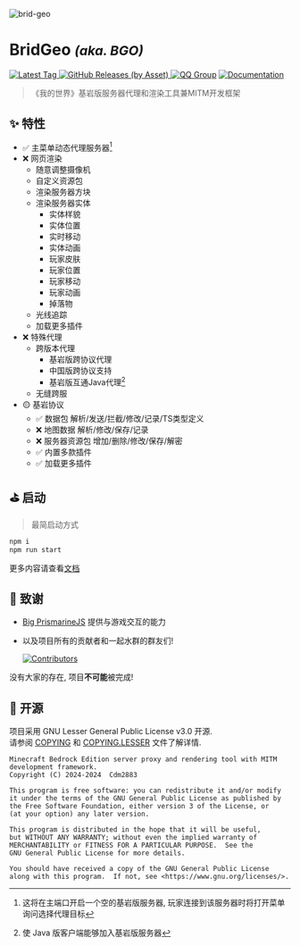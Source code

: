 ![brid-geo](https://socialify.git.ci/Cdm2883/brid-geo/image?description=1&font=Jost&forks=1&issues=1&logo=data%3Aimage%2Fpng%3Bbase64%2CiVBORw0KGgoAAAANSUhEUgAAALQAAACWCAYAAAB3qaIPAAAAAXNSR0IArs4c6QAABCxJREFUeJzt3U1rXGUYx%2BGZdrQGRK3iIiTW%2BlaNdaGU2GYhiPgJ%2FBguRN0ILly4y0KRLlyKS0EQBFEE3bipGhRfsNEWsVYLVpv4UiFaWuO2OKdyN%2BckZ%2FLvdS0Pd86cSX485GHmzAwHsAnW19cbDzccG1bONxyWxgY7SlOwTQiaKIImiqCJUvtPG%2F7HJTaAjaPFuQ1vFK3QRBE0UQRNFEETZdT3BRChvCtscb7SRtEKTRRBE0XQRBE0UWwK6UL1FedOXylsYoUmiqCJImiiCJooNoW01vQ2zst4S2mnb2G2QhNF0EQRNFEETRSbQrZSm1cUvX2UK4%2BgiSJoogiaKBO1Kdw%2FO9XpvWknZ9dKc2cfqZ3vj8dfLc09%2Btih0tz0%2BYdLc7%2BunSvN7Z66upfzvfnpT21e7dvw37zp1UgrNFEETRRBE0XQRJmoTSHx2mz6Sz9rhSaKoIkiaKIImigTtSm88E9tz7BzR8ffpHG8Nvbd96dLc1NTt9dOeLY2ds1oZ%2B1xi3%2FNteL5NkHTH67TD5%2BxQhNF0EQRNFEETZSJ2hSS4zI%2BfGbDG0XfU0g8QRNF0EQRNFEmalPY%2BSuFv9fGPn9hsTT3xLNPleZWVt4uzd1Qu2UvRtMm7lKjG30MKzRRBE0UQRNF0EQRNFEETRRBE0XQRBE0UTq%2BOa%2Bd6qeP%2FnXuQul81%2B6q3Ts3N319aW51rfa4f66dL81NutFVtTw%2BWF6dmI6s0EQRNFEETRRBE0XQRBE0UQRNFEETRdBEmah7CqsOPHBrae6boz9u8pU0u%2Fm6XaW56qeFVp1c%2Fbs0t%2BfG2vVtR1ZoogiaKIImiqCJImiiCJoogiaKoIkiaKIMXz78SpsvFL%2Fi3XnfbX1fAhexQhNF0EQRNFEETRRBE0XQRBE0UQRNFEETZXTmzC%2BdnvDUqdp9fDMzsxHnu%2Bm33aW5H06cKM3dsnev87VghSaKoIkiaKIImiiCJoqgiSJoogiaKIImyvD55xbdU9jC3ffv6%2FsSuIgVmiiCJoqgiSJoogiaKIImiqCJImiiCJoo5W%2FKW17%2BqjQ3N7c%2F4nx9WfrwSGlu%2FtCC8zWwQhNF0EQRNFEETRRBE0XQRBE0UQRNFEETxT2FLbmncLJYoYkiaKIImiiCJoqgiSJoogiaKIImiqCJUr6nkHZeWnyx0%2FM9%2BczTnZ6va309Xys0UQRNFEETRdBEsSncItN7Zvq%2BhC3V1%2FO1QhNF0EQRNFEETZTRYDAY%2Fvfg8W%2BPjQ1%2B9MmRXu49PHhgYez67rqjn%2Fv4fl45PXbsncW3Sr%2BXrjdJSx8vjf1e5h%2Bc7%2FQxvvzsi7Fj77%2F73kQ%2FXys0UQRNFEETRdBEGftHezAYDPbdc2%2FT4b4%2BkGbsGo99fbSP6xgsHHyo6XAvm6RBw%2B%2Fljddf6%2FQBtuPztUITRdBEETRRBE2UfwHB4LTs4CObsQAAAABJRU5ErkJggg%3D%3D&name=1&owner=1&pattern=Circuit%20Board&pulls=1&stargazers=1&theme=Auto)
# BridGeo <small>*(aka. BGO)*</small>
[
![Latest Tag](https://img.shields.io/github/v/tag/Cdm2883/brid-geo?label=LATEST%20TAG&style=for-the-badge)
![GitHub Releases (by Asset)](https://img.shields.io/github/downloads/Cdm2883/brid-geo/latest/total?style=for-the-badge)
](https://github.com/Cdm2883/brid-geo/releases/latest)
[![QQ Group](https://img.shields.io/badge/QQ_Group-Cdm's_group-0099ff?style=for-the-badge&logo=data%3Aimage%2Fpng%3Bbase64%2CiVBORw0KGgoAAAANSUhEUgAAAGAAAABgCAYAAADimHc4AAAACXBIWXMAACE4AAAhOAFFljFgAAAAAXNSR0IArs4c6QAAAARnQU1BAACxjwv8YQUAAARcSURBVHgB7Z2NUdswFMf%2F6XWAdALEBNAJaiZomQAzQekEJBOUTsAIzQawQekEdicgnUDVO8uHa0icSHqyJb%2Ffnc6Q5GxLT%2B9DlvwECIIgCIIgzJEFJo7WujCHc1PO7HFpiur9rDZla4%2B%2FTXky5XGxWGwhHA81uin3pjxrPx5MKU1ZQhjGNlalw1OZcmuKgvAa3fT4J81PZUoJ4QXTIN91fB703LXBNMDSNsRYVHoCQhglCrIVf8DraCY2FCVdmGjpCSMRXQC6iUh%2BYfzGbxlVCO8Qn3tMp%2FEJ6hA%2FxzJHUQVgKnlrDl8wPRSajpEv1MP09FkhMtF8gKlchWmZnl2cGn9QIxJRTJBuBj8KaRDVFEXRgIR6fwtFRY%2BIALsGJNb7W24RCXYNSLD3t0TRAlYNMI1PIadCmkQJl7lN0BRj%2FkO50hHmEdhMkL35Z6QNuxni1IAC6cOuwZwCSNn8tHwGM5wCOEP60OMTBUZYBGDt%2FznyoAAjXBqQS%2BMTrHURAQyjwAiXABTygdWXcQkgBwfcosAIlwCyWonGGQmJCToMtg4lGnAYyQkgNxSYCC4ALSuRj4JDA0QARxBcADFXFOSA%2BICR4fABCvmRVBRUIj%2FY5gWCT0kmvApiCJbpyaAakPgqiCFYZvhCm6AS%2BcKySiKYAKzzZZ9DHRFq%2FBKBCakBJfIneAcL5oQzdr59gjrjIBqQufPtE9QZhzJBJeZDUGfsLYAZON8%2BQZ1xCA0oMD%2BCdThvJzwj59vnQ4h0OF4aYBqf1v8ozJMbBMDXBAW5iUT5hAD4CiDITSQKpdgp4ImzAOzFFeZNAU98NCCH9f%2B%2BeFsAHwHM2fy0FL4zgE4CsBfNaQW0D16WwFUDCggtBTxwFYDY%2Fxe8TLGrAHJafu7L0g5InThaADMf%2Fe6igCMuGqAg9HG2CC4CGFK3GnmyL6lfPBM0cLE18hXAtz3fKTjiIoCTHZ%2FX5vHsyhz%2FID%2B2dh74x47vl64DspA%2B4MIe96lqqrR1WmG3hjtNU7oI4K0LrTvL0nMUAO1JADsBc4km2WufaALos7Gmp4UE4D1TNDE27R82w%2B4agXARQLdxa%2FSck%2B0lOWlB3V8HZP6%2Fw25%2FcBQ%2BAqjRLFKq3%2FhNsB4yAR7f%2BtDU%2B6b3XY0YUHZZfUD%2Bfc2zE8YYqD11pOjnTjcLE6aFbrYjSR32JK6saSt1%2BktW2NMYc7%2Bkd410Wcd44zNG4laKGL4iLSjyOUUEYgiABii0XUkqU5gU5X2M9b4z%2B3vCndFjjTS4zi59va0QPSuqMW2o8TfIFd3solHpaVJiBN4jErpZSXeF6SbzuDL3SMdNzE1AuccB1NgUAZVIZzxQo3nEsF6knHhEN%2FtDVjpt2DdyYNEAe%2BMr5AHtS3wBJjhyReSQtr7PJVd0xBWG1sgLNqfMZYIUmpFvgWYSv7sN%2BRL7I6Et%2Fq%2Fwtlf%2B4mX7cnTOe9I7t%2BqcY%2Bia6JyvPTcdaSpyI1nABEEQBEEQQvMP82DW%2Bu24kOQAAAAASUVORK5CYII%3D)](https://qm.qq.com/cgi-bin/qm/qr?k=Vcspr10ZnFcPd29hgPUgmxcBPsPni6pC&jump_from=webapi&authKey=uKMeRLS8aWCJwEXlYmkKeg1aBg4xmt/UbdXvEejPDOqCxhIKpqLK8Q+qG4ZFl0Nn)
[![Documentation](https://img.shields.io/badge/Website-Documentation-589342?style=for-the-badge&logo=data%3Aimage%2Fpng%3Bbase64%2CiVBORw0KGgoAAAANSUhEUgAAABgAAAAYCAYAAADgdz34AAAAAXNSR0IArs4c6QAAAHVJREFUSEvl1UEOgCAMRFF6%2F0PXdOGmRn9tM4lEtxDe0ALaEn8mXn9dAHf3KmpmGHAERBBCxgAhLSBS51Le7aQNRPIKMgIqyBjISC5VC3g6xj8E6CLRScIeyIHqu3TO%2B16T5SWSA%2Fv3YL8dvE1M8%2FGnTQvQ%2BAEpU3AZJ0CEfAAAAABJRU5ErkJggg%3D%3D)](https://bridgeo.cdms.vip/)
> 《我的世界》基岩版服务器代理和渲染工具兼MITM开发框架

## ✨ 特性
- ✅ 主菜单动态代理服务器[^1]
- ❌ 网页渲染
  - 随意调整摄像机
  - 自定义资源包
  - 渲染服务器方块
  - 渲染服务器实体
    - 实体样貌
    - 实体位置
    - 实时移动
    - 实体动画
    - 玩家皮肤
    - 玩家位置
    - 玩家移动
    - 玩家动画
    - 掉落物
  - 光线追踪
  - 加载更多插件
- ❌ 特殊代理
  - 跨版本代理
    - 基岩版跨协议代理
    - 中国版跨协议支持
    - 基岩版互通Java代理[^2]
  - 无缝跨服
- 🟡 基岩协议
  - ✅ 数据包 解析/发送/拦截/修改/记录/TS类型定义
  - ❌ 地图数据 解析/修改/保存/记录
  - ❌ 服务器资源包 增加/删除/修改/保存/解密
  - ✅ 内置多款插件
  - ✅ 加载更多插件

[^1]: 这将在主端口开启一个空的基岩版服务器, 玩家连接到该服务器时将打开菜单询问选择代理目标
[^2]: 使 Java 版客户端能够加入基岩版服务器

## ⛳️ 启动
> 最简启动方式
```bash
npm i
npm run start
```
更多内容请查看[文档](https://bridgeo.cdms.vip/)

## 💖 致谢
- [Big PrismarineJS](https://github.com/PrismarineJS) 提供与游戏交互的能力

- 以及项目所有的贡献者和一起水群的群友们!

  [![Contributors](https://contrib.rocks/image?repo=Cdm2883/brid-geo)](https://github.com/Cdm2883/brid-geo/graphs/contributors)

没有大家的存在, 项目**不可能**被完成!

## 🎈 开源
项目采用 GNU Lesser General Public License v3.0 开源.  
请参阅 [COPYING](COPYING) 和 [COPYING.LESSER](COPYING.LESSER) 文件了解详情.
```
Minecraft Bedrock Edition server proxy and rendering tool with MITM development framework.
Copyright (C) 2024-2024  Cdm2883

This program is free software: you can redistribute it and/or modify
it under the terms of the GNU General Public License as published by
the Free Software Foundation, either version 3 of the License, or
(at your option) any later version.

This program is distributed in the hope that it will be useful,
but WITHOUT ANY WARRANTY; without even the implied warranty of
MERCHANTABILITY or FITNESS FOR A PARTICULAR PURPOSE.  See the
GNU General Public License for more details.

You should have received a copy of the GNU General Public License
along with this program.  If not, see <https://www.gnu.org/licenses/>.
```
